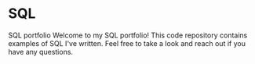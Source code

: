 # SQL
SQL portfolio 
Welcome to my SQL portfolio! This code repository contains examples of SQL I've written. Feel free to take a look and reach out if you have any questions.
